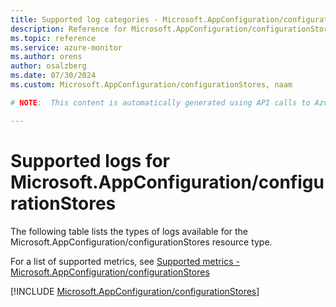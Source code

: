 ```yaml
---
title: Supported log categories - Microsoft.AppConfiguration/configurationStores
description: Reference for Microsoft.AppConfiguration/configurationStores in Azure Monitor Logs.
ms.topic: reference
ms.service: azure-monitor
ms.author: orens
author: osalzberg
ms.date: 07/30/2024
ms.custom: Microsoft.AppConfiguration/configurationStores, naam

# NOTE:  This content is automatically generated using API calls to Azure. Any edits made on these files will be overwritten in the next run of the script. 

---
```





# Supported logs for Microsoft.AppConfiguration/configurationStores  
The following table lists the types of logs available for the Microsoft.AppConfiguration/configurationStores resource type.
  
  
  
For a list of supported metrics, see [Supported metrics - Microsoft.AppConfiguration/configurationStores](../supported-metrics/microsoft-appconfiguration-configurationstores-metrics.md)  
  

  
[!INCLUDE [Microsoft.AppConfiguration/configurationStores](./includes/microsoft-appconfiguration-configurationstores-logs-include.md)]  
  

